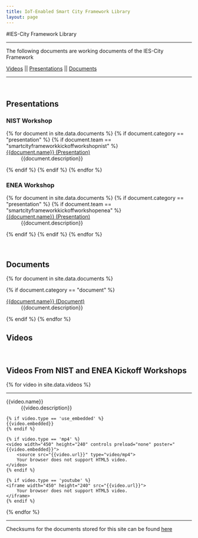 ```yaml
---
title: IoT-Enabled Smart City Framework Library
layout: page
---
```


#IES-City Framework Library

---

<p>The following documents are working documents of the IES-City Framework</p>

<a href="#video">Videos</a> || <a href="#presentation">Presentations</a> || <a href="#document">Documents</a> 
<hr />

<a id="Presentation">&nbsp;</a>

## Presentations

### NIST Workshop

<dl>
{% for document in site.data.documents %}
  {% if document.category == "presentation" %}
  {% if document.team == "smartcityframeworkkickoffworkshopnist" %}
  
  <dt>
    <a href="{{document.url}}" >
    {{document.name}} (Presentation)</a>
  </dt>
  <dd>{{document.description}}</dd>

  {% endif %}
  {% endif %}
{% endfor %}
</dl>

### ENEA Workshop

<dl>
{% for document in site.data.documents %}
  {% if document.category == "presentation" %}
  {% if document.team == "smartcityframeworkkickoffworkshopenea" %}
  
  <dt>
    <a href="{{document.url}}" >
    {{document.name}} (Presentation)</a>
  </dt>
  <dd>{{document.description}}</dd>

  {% endif %}
  {% endif %}
{% endfor %}
</dl>

<a id="document">&nbsp;</a>

## Documents
<dl>
{% for document in site.data.documents %}

  {% if document.category == "document" %}
  <dt>
    <a href="{{document.url}}" >
    {{document.name}} (Document)</a>
  </dt>
  <dd>{{document.description}}</dd>

{% endif %}
{% endfor %}
</dl>

## Videos

<a id="video">&nbsp;</a>

## Videos From NIST and ENEA Kickoff Workshops

{% for video in site.data.videos %}
<hr />
<div style="width:470px; display:block'">
<dl>
	<dt>{{video.name}}</dt>
	<dd>{{video.description}}</dd>
	
    {% if video.type == 'use_embedded' %}
	{{video.embedded}}
    {% endif %}
	
    {% if video.type == 'mp4' %}
	<video width="450" height="240" controls preload="none" poster="{{video.embedded}}">
		<source src="{{video.url}}" type="video/mp4">
		Your browser does not support HTML5 video.
	</video>
    {% endif %}

    {% if video.type == 'youtube' %}
	<iframe width="450" height="240" src="{{video.url}}">
		Your browser does not support HTML5 video.
	</iframe>
    {% endif %}

</dl>
</div>
{% endfor %}


---
Checksums for the documents stored for this site can be found [here](checksums)